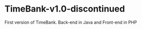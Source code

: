 TimeBank-v1.0-discontinued
==========================

First version of TimeBank. Back-end in Java and Front-end in PHP
